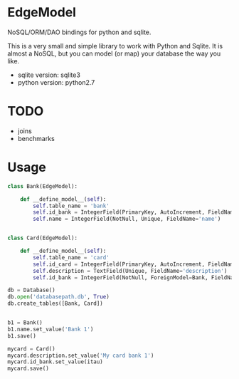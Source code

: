 EdgeModel
=========

NoSQL/ORM/DAO bindings for python and sqlite.

This is a very small and simple library to work with Python and Sqlite.
It is almost a NoSQL, but you can model (or map) your database the way you like.

- sqlite version: sqlite3
- python version: python2.7


TODO
====

- joins
- benchmarks


Usage
======

```python
class Bank(EdgeModel):

    def __define_model__(self):
        self.table_name = 'bank'
        self.id_bank = IntegerField(PrimaryKey, AutoIncrement, FieldName='id_type_pessoa')
        self.name = IntegerField(NotNull, Unique, FieldName='name')


class Card(EdgeModel):

    def __define_model__(self):
        self.table_name = 'card'
        self.id_card = IntegerField(PrimaryKey, AutoIncrement, FieldName='id_card')
        self.description = TextField(Unique, FieldName='description')
        self.id_bank = IntegerField(NotNull, ForeignModel=Bank, FieldName='id_bank')

db = Database()
db.open('databasepath.db', True)
db.create_tables([Bank, Card])


b1 = Bank()
b1.name.set_value('Bank 1')
b1.save()

mycard = Card()
mycard.description.set_value('My card bank 1')
mycard.id_bank.set_value(itau)
mycard.save()
```
